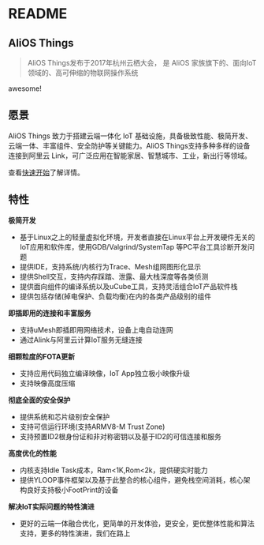 # README

## AliOS Things

> AliOS Things发布于2017年杭州云栖大会， 是 AliOS 家族旗下的、面向IoT领域的、高可伸缩的物联网操作系统

awesome!

## 愿景

AliOS Things 致力于搭建云端一体化 IoT 基础设施，具备极致性能、极简开发、云端一体、丰富组件、安全防护等关键能力。AliOS Things支持多种多样的设备连接到阿里云 Link，可广泛应用在智能家居、智慧城市、工业，新出行等领域。

查看[快速开始](https://github.com/librae8226/doc/tree/a18f68206bdb5f166b24658a7ca7ee8f48b12d18/zh-cn/quickstart.md)了解详情。

## 特性

**极简开发**

* 基于Linux之上的轻量虚拟化环境，开发者直接在Linux平台上开发硬件无关的IoT应用和软件库，使用GDB/Valgrind/SystemTap 等PC平台工具诊断开发问题
* 提供IDE，支持系统/内核行为Trace、Mesh组网图形化显示
* 提供Shell交互，支持内存踩踏、泄露、最大栈深度等各类侦测
* 提供面向组件的编译系统以及uCube工具，支持灵活组合IoT产品软件栈
* 提供包括存储\(掉电保护、负载均衡\)在内的各类产品级别的组件

**即插即用的连接和丰富服务**

* 支持uMesh即插即用网络技术，设备上电自动连网
* 通过Alink与阿里云计算IoT服务无缝连接

**细颗粒度的FOTA更新**

* 支持应用代码独立编译映像，IoT App独立极小映像升级
* 支持映像高度压缩

**彻底全面的安全保护**

* 提供系统和芯片级别安全保护
* 支持可信运行环境\(支持ARMV8-M Trust Zone\)
* 支持预置ID2根身份证和非对称密钥以及基于ID2的可信连接和服务

**高度优化的性能**

* 内核支持Idle Task成本，Ram&lt;1K,Rom&lt;2k，提供硬实时能力
* 提供YLOOP事件框架以及基于此整合的核心组件，避免栈空间消耗，核心架构良好支持极小FootPrint的设备

**解决IoT实际问题的特性演进**

* 更好的云端一体融合优化，更简单的开发体验，更安全，更优整体性能和算法支持，更多的特性演进，我们在路上

